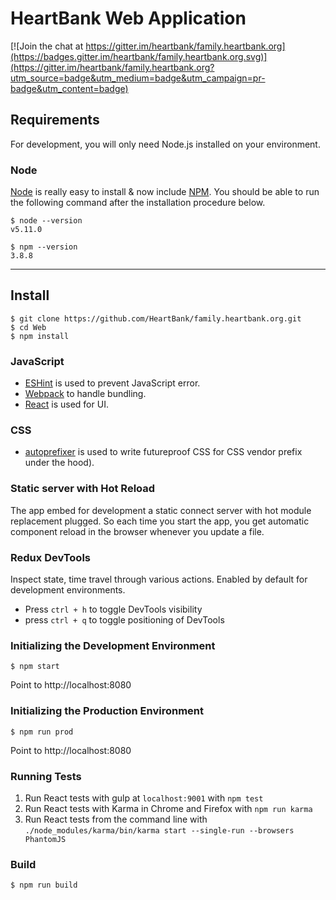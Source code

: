 # HeartBank Web Application

[![Join the chat at https://gitter.im/heartbank/family.heartbank.org](https://badges.gitter.im/heartbank/family.heartbank.org.svg)](https://gitter.im/heartbank/family.heartbank.org?utm_source=badge&utm_medium=badge&utm_campaign=pr-badge&utm_content=badge)

## Requirements

For development, you will only need Node.js installed on your environment.

### Node

[Node](http://nodejs.org/) is really easy to install & now include [NPM](https://npmjs.org/).
You should be able to run the following command after the installation procedure
below.

    $ node --version
    v5.11.0

    $ npm --version
    3.8.8

---

## Install

    $ git clone https://github.com/HeartBank/family.heartbank.org.git
    $ cd Web
    $ npm install

### JavaScript

- [ESHint](http://eslint.org) is used to prevent JavaScript error.
- [Webpack](https://webpack.github.io) to handle bundling.
- [React](http://facebook.github.io/react) is used for UI.

### CSS

- [autoprefixer](https://github.com/postcss/autoprefixer) is used to write futureproof CSS for CSS vendor prefix under the hood).

### Static server with Hot Reload

The app embed for development a static connect server with hot module replacement plugged.
So each time you start the app, you get automatic component reload in the browser whenever you update a file.

### Redux DevTools
Inspect state, time travel through various actions. Enabled by default for development environments.
- Press `ctrl + h` to toggle DevTools visibility
- press `ctrl + q` to toggle positioning of DevTools

### Initializing the Development Environment
    $ npm start
Point to http://localhost:8080

### Initializing the Production Environment
    $ npm run prod
Point to http://localhost:8080

### Running Tests
1. Run React tests with gulp at `localhost:9001` with `npm test`
1. Run React tests with Karma in Chrome and Firefox with `npm run karma`
1. Run React tests from the command line with `./node_modules/karma/bin/karma start --single-run --browsers PhantomJS`

### Build
    $ npm run build
